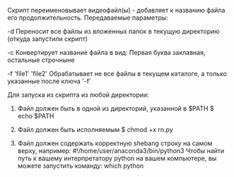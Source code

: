 Скрипт переименовывает видеофайл(ы) - добавляет к названию файла его продолжительность.
Передаваемые параметры:

-d Переносит все файлы из вложенных папок в текущую директорию (откуда запустили скрипт)

-c Конвертирует название файла в вид: Первая буква заклавная, остальные строчныне

-f 'file1' 'file2' Обрабатывает не все файлы в текущем каталоге, а только указанные после ключа '-f'

Для запуска из скрипта из любой директории:

1. Файл должен быть в одной из директорий, указанной в $PATH
$ echo $PATH

2. Файл должен быть исполняемым
$ chmod +x rn.py

3. Файл должен содержать корректную shebang строку на самом верху, например:
#!/home/user/anaconda3/bin/python3
Чтобы найти путь к вашему интерпретатору python на вашем компьютере, вы можете запустить команду:
which python
